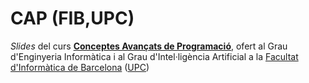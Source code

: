 # CAP (FIB,UPC)

_Slides_ del curs [**Conceptes Avançats de Programació**](https://www.fib.upc.edu/ca/estudis/graus/grau-en-enginyeria-informatica/pla-destudis/assignatures/CAP), ofert al Grau d'Enginyeria Informàtica i al Grau d'Intel·ligència Artificial
a la [Facultat d'Informàtica de Barcelona](https://www.fib.upc.edu) ([UPC](https://www.upc.edu))
